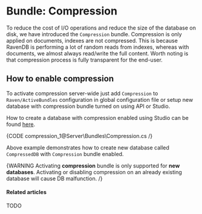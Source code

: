 # Bundle: Compression

To reduce the cost of I/O operations and reduce the size of the database on disk, we have introduced the `Compression` bundle. Compression is only applied on documents, indexes are not compressed. This is because RavenDB is performing a lot of random reads from indexes, whereas with documents, we almost always read/write the full content. Worth noting is that compression process is fully transparent for the end-user.

## How to enable compression

To activate compression server-wide just add `Compression` to `Raven/ActiveBundles` configuration in global configuration file or setup new database with compression bundle turned on using API or Studio.

How to create a database with compression enabled using Studio can be found [here](../../../studio/bundles/compression).

{CODE compression_1@Server\Bundles\Compression.cs /}

Above example demonstrates how to create new database called `CompressedDB` with `Compression` bundle enabled.

{WARNING Activating **compression** bundle is only supported for **new databases**. Activating or disabling compression on an already existing database will cause DB malfunction. /}

#### Related articles

TODO